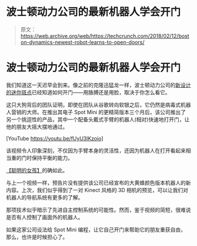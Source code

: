# 波士顿动力公司的最新机器人学会开门 

> 原文：<https://web.archive.org/web/https://techcrunch.com/2018/02/12/boston-dynamics-newest-robot-learns-to-open-doors/>

# 波士顿动力公司的最新机器人学会开门

我们知道这一天迟早会到来。像之前的克隆迅猛龙一样，波士顿动力公司的[新设计的迷你斑点](https://web.archive.org/web/20221209020350/https://beta.techcrunch.com/2017/11/13/meet-boston-dynamics-streamlined-spotmini/)已经知道如何开门——用胳膊还是用脸，取决于你怎么看它。

这只大狗背后的团队证明，即使在团队从谷歌转向软银之后，它仍然是病毒式机器人营销的大师。在推出其电子 Spot Mini 的更精简版本三个月后，该公司推出了另一个挑逗性的产品，其中一个配备头戴式手臂的机器人(相对)快速地打开门，让他的朋友大摇大摆地通过。

[YouTube https://youtu.be/fUyU3lKzoio]

该视频令人印象深刻，不仅因为手臂本身的灵活性，还因为机器人在打开看起来相当重的门时保持平衡的能力。

[【聪明的女孩】](https://web.archive.org/web/20221209020350/https://www.youtube.com/watch?v=l8o5fxnDUjs)的确如此。

与上一个视频一样，预告片没有提供该公司已经宣布的大黄蜂颜色版本机器人的新内容。上次，我们似乎得到了一对 Kinect 风格的 3D 相机的预览，可以让我们对机器人的导航系统有更多的了解。

那项技术似乎暗示了先进自主控制系统的可能性。然而，鉴于视频的简短，很难说是否有人控制了画面外的机器人。

如果这家公司设法给 Spot Mini 编程，让它自己开门来帮助它的朋友重获自由，那么，也许是时候担心了。